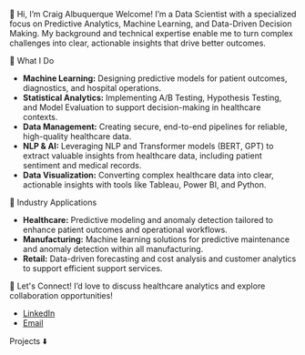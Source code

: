 👋 Hi, I’m Craig Albuquerque
Welcome! I’m a Data Scientist with a specialized focus on Predictive Analytics, Machine Learning, and Data-Driven Decision Making. My background and technical expertise enable me to turn complex challenges into clear, actionable insights that drive better outcomes.

🔧 What I Do
- **Machine Learning:** Designing predictive models for patient outcomes, diagnostics, and hospital operations.
- **Statistical Analytics:** Implementing A/B Testing, Hypothesis Testing, and Model Evaluation to support decision-making in healthcare contexts.
- **Data Management:** Creating secure, end-to-end pipelines for reliable, high-quality healthcare data.
- **NLP & AI:** Leveraging NLP and Transformer models (BERT, GPT) to extract valuable insights from healthcare data, including patient sentiment and medical records.
- **Data Visualization:** Converting complex healthcare data into clear, actionable insights with tools like Tableau, Power BI, and Python.

💼 Industry Applications
- **Healthcare:** Predictive modeling and anomaly detection tailored to enhance patient outcomes and operational workflows.
- **Manufacturing:** Machine learning solutions for predictive maintenance and anomaly detection within all manufacturing.
- **Retail:** Data-driven forecasting and cost analysis and customer analytics to support efficient support services.

💬 Let's Connect!
I’d love to discuss healthcare analytics and explore collaboration opportunities!

- [LinkedIn](https://www.linkedin.com/in/craigalbuquerque/)
- [Email](mailto:craigalbuque@gmail.com)

Projects ⬇️
